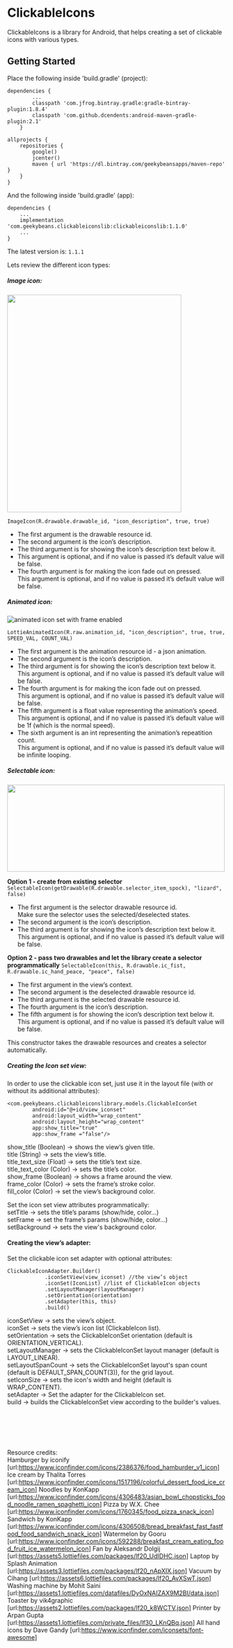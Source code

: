# ClickableIcons

ClickableIcons is a library for Android, that helps creating a set of clickable icons with various types.

## Getting Started

Place the following inside 'build.gradle' (project):
```
dependencies {
        ...
        classpath 'com.jfrog.bintray.gradle:gradle-bintray-plugin:1.8.4'
        classpath 'com.github.dcendents:android-maven-gradle-plugin:2.1'
    }
    
allprojects {
    repositories {
        google()
        jcenter()
        maven { url 'https://dl.bintray.com/geekybeansapps/maven-repo' }
    }
}
```

And the following inside 'build.gradle' (app):
```
dependencies {
    ...
    implementation 'com.geekybeans.clickableiconslib:clickableiconslib:1.1.0'
    ...
}
```
The latest version is: `1.1.1`




Lets review the different icon types:
##### Image icon:

<img src="image_icon_set.jpg" width="400" height="500">

`ImageIcon(R.drawable.drawable_id, "icon_description", true, true)`

* The first argument is the drawable resource id.<br/>
* The second argument is the icon’s description.<br/>
* The third argument is for showing the icon’s description text below it.<br/>
* This argument is optional, and if no value is passed it’s default value will be false.<br/>
* The fourth argument is for making the icon fade out on pressed.<br/>
  This argument is optional, and if no value is passed it’s default value will be false.<br/>

##### Animated icon:

![animated icon set with frame enabled](animated_with_frame.gif)

`LottieAnimatedIcon(R.raw.animation_id, "icon_description", true, true, SPEED_VAL, COUNT_VAL)`

* The first argument is the animation resource id - a json animation.<br/>
* The second argument is the icon’s description.<br/>
* The third argument is for showing the icon’s description text below it.<br/>
  This argument is optional, and if no value is passed it’s default value will be false.<br/>
* The fourth argument is for making the icon fade out on pressed.<br/>
  This argument is optional, and if no value is passed it’s default value will be false.<br/>
* The fifth argument is a float value representing the animation’s speed.<br/>
  This argument is optional, and if no value is passed it’s default value will be 1f (which is the normal speed).<br/>
* The sixth argument is an int representing the animation’s repeatition count.<br/>
  This argument is optional, and if no value is passed it’s default value will be infinite looping.<br/>

##### Selectable icon:

<img src="selectable_icon_set.jpg" width="500" height="200">

**Option 1 - create from existing selector**
`SelectableIcon(getDrawable(R.drawable.selector_item_spock), "lizard", false)`

* The first argument is the selector drawable resource id.<br/>
  Make sure the selector uses the selected/deselected states.<br/>
* The second argument is the icon’s description.<br/>
* The third argument is for showing the icon’s description text below it.<br/>
  This argument is optional, and if no value is passed it’s default value will be false.<br/>


**Option 2 - pass two drawables and let the library create a selector programmatically** 
`SelectableIcon(this, R.drawable.ic_fist, R.drawable.ic_hand_peace, "peace", false)`

* The first argument in the view’s context.<br/>
* The second argument is the deselected drawable resource id.<br/>
* The third argument is the selected drawable resource id.<br/>
* The fourth argument is the icon’s description.<br/>
* The fifth argument is for showing the icon’s description text below it.<br/>
  This argument is optional, and if no value is passed it’s default value will be false.<br/>

This constructor takes the drawable resources and creates a selector automatically.


##### Creating the Icon set view:
In order to use the clickable icon set, just use it in the layout file (with or without its additional attributes):
```
<com.geekybeans.clickableiconslibrary.models.ClickableIconSet
        android:id="@+id/view_iconset"
        android:layout_width="wrap_content"
        android:layout_height="wrap_content"
        app:show_title="true"
        app:show_frame ="false"/>
```
show_title (Boolean) → shows the view’s given title.<br/> 
title (String) → sets the view’s title.<br/>
title_text_size (Float) → sets the title’s text size.<br/>
title_text_color (Color) → sets the title’s color.<br/>
show_frame (Boolean) → shows a frame around the view.<br/>
frame_color (Color) → sets the frame’s stroke color.<br/>
fill_color (Color) → set the view’s background color.<br/>

Set the icon set view attributes programmatically:<br/>
setTitle → sets the title’s params (show/hide, color…)<br/>
setFrame → set the frame’s params (show/hide, color…)<br/>
setBackground → sets the view's background color.<br/>


#### Creating the view’s adapter:

Set the clickable icon set adapter with optional attributes:
```
ClickableIconAdapter.Builder()
            .iconSetView(view_iconset) //the view’s object
            .iconSet(IconList) //list of ClickableIcon objects
            .setLayoutManager(layoutManager)
            .setOrientation(orientation)
            .setAdapter(this, this)
            .build()
```

iconSetView → sets the view’s object.<br/>
iconSet → sets the view’s icon list (ClickableIcon list).<br/>
setOrientation → sets the ClickableIconSet orientation (default is ORIENTATION_VERTICAL).<br/>
setLayoutManager → sets the ClickableIconSet layout manager (default is LAYOUT_LINEAR).<br/>
setLayoutSpanCount → sets the ClickableIconSet layout's span count (default is DEFAULT_SPAN_COUNT(3)), for the grid layout.<br/>
setIconSize → sets the icon's width and height (default is WRAP_CONTENT).<br/>
setAdapter → Set the adapter for the ClickableIcon set.<br/>
build → builds the ClickableIconSet view according to the builder's values.<br/>

<br/><br/><br/><br/><br/>
Resource credits:<br/>
Hamburger by iconify [url:https://www.iconfinder.com/icons/2386376/food_hamburder_v1_icon]
Ice cream by Thalita Torres [url:https://www.iconfinder.com/icons/1517196/colorful_dessert_food_ice_cream_icon]
Noodles by KonKapp [url:https://www.iconfinder.com/icons/4306483/asian_bowl_chopsticks_food_noodle_ramen_spaghetti_icon]
Pizza by W.X. Chee [url:https://www.iconfinder.com/icons/1760345/food_pizza_snack_icon]
Sandwich by KonKapp [url:https://www.iconfinder.com/icons/4306508/bread_breakfast_fast_fastfood_food_sandwich_snack_icon]
Watermelon by Gooru [url:https://www.iconfinder.com/icons/592288/breakfast_cream_eating_food_fruit_ice_watermelon_icon]
Fan by Aleksandr Dolgij [url:https://assets5.lottiefiles.com/packages/lf20_UdIDHC.json]
Laptop by Splash Animation [url:https://assets3.lottiefiles.com/packages/lf20_nApXIX.json]
Vacuum by Cihang [url:https://assets6.lottiefiles.com/packages/lf20_AvXSwT.json]
Washing machine by Mohit Saini [url:https://assets1.lottiefiles.com/datafiles/DyOxNAIZAX9M2BI/data.json]
Toaster by vik4graphic [url:https://assets2.lottiefiles.com/packages/lf20_k8WCTV.json]
Printer by Arpan Gupta [url:https://assets1.lottiefiles.com/private_files/lf30_LKnQBq.json]
All hand icons by Dave Gandy [url:https://www.iconfinder.com/iconsets/font-awesome]
